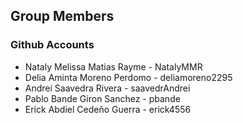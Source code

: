 ## Group Members

### Github Accounts

- Nataly Melissa Matias Rayme - NatalyMMR
- Delia Aminta Moreno Perdomo - deliamoreno2295
- Andrei Saavedra Rivera - saavedrAndrei
- Pablo Bande Giron Sanchez - pbande
- Erick Abdiel Cedeño Guerra - erick4556 